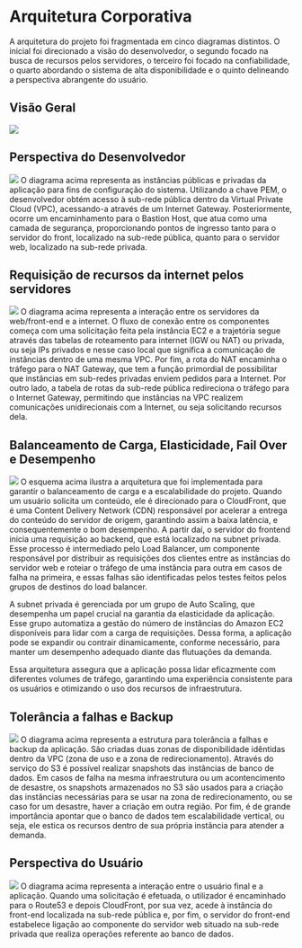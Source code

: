 # Arquitetura Corporativa

A arquitetura do projeto foi fragmentada em cinco diagramas distintos. O inicial foi direcionado a visão do desenvolvedor, o segundo focado na busca de recursos pelos servidores, o terceiro foi focado na confiabilidade, o quarto abordando o sistema de alta disponibilidade e o quinto delineando a perspectiva abrangente do usuário.

## Visão Geral
<img src="../docs/img/visao-geral.PNG">


## Perspectiva do Desenvolvedor 
<img src="../docs/img/developer-per.PNG">
O diagrama acima representa as instâncias públicas e privadas da aplicação para fins de configuração do sistema. Utilizando a chave PEM, o desenvolvedor obtém acesso à sub-rede pública dentro da Virtual Private Cloud (VPC), acessando-a através de um Internet Gateway. Posteriormente, ocorre um encaminhamento para o Bastion Host, que atua como uma camada de segurança, proporcionando pontos de ingresso tanto para o servidor do front, localizado na sub-rede pública, quanto para o servidor web, localizado na sub-rede privada.


## Requisição de recursos da internet pelos servidores 
<img src="./docs/../img/server-per.PNG">
O diagrama acima representa a interação entre os servidores da web/front-end e a internet. O fluxo de conexão entre os componentes começa com uma solicitação feita pela instância EC2 e a trajetória segue através das tabelas de roteamento para internet (IGW ou NAT) ou privada, ou seja IPs privados e nesse caso local que significa a comunicação de instâncias dentro de uma mesma VPC. Por fim, a rota do NAT encaminha o tráfego para o NAT Gateway, que tem a função primordial de possibilitar que instâncias em sub-redes privadas enviem pedidos para a Internet. Por outro lado, a tabela de rotas da sub-rede pública redireciona o tráfego para o Internet Gateway, permitindo que instâncias na VPC realizem comunicações unidirecionais com a Internet, ou seja solicitando recursos dela.


## Balanceamento de Carga, Elasticidade, Fail Over e Desempenho
<img src="../docs/img/balanceamento-per.PNG">
O esquema acima ilustra a arquitetura que foi implementada para garantir o balanceamento de carga e a escalabilidade do projeto. Quando um usuário solicita um conteúdo, ele é direcionado para o CloudFront, que é uma Content Delivery Network (CDN) responsável por acelerar a entrega do conteúdo do servidor de origem, garantindo assim a baixa latência, e consequentemente o bom desempenho. A partir daí, o servidor do frontend inicia uma requisição ao backend, que está localizado na subnet privada. Esse processo é intermediado pelo Load Balancer, um componente responsável por distribuir as requisições dos clientes entre as instâncias do servidor web e roteiar o tráfego de uma instância para outra em casos de falha na primeira, e essas falhas são identificadas pelos testes feitos pelos grupos de destinos do load balancer.

A subnet privada é gerenciada por um grupo de Auto Scaling, que desempenha um papel crucial na garantia da elasticidade da aplicação. Esse grupo automatiza a gestão do número de instâncias do Amazon EC2 disponíveis para lidar com a carga de requisições. Dessa forma, a aplicação pode se expandir ou contrair dinamicamente, conforme necessário, para manter um desempenho adequado diante das flutuações da demanda.

Essa arquitetura assegura que a aplicação possa lidar eficazmente com diferentes volumes de tráfego, garantindo uma experiência consistente para os usuários e otimizando o uso dos recursos de infraestrutura.


## Tolerância a falhas e Backup
<img src="../docs/img/snapshot-banco.PNG">
O diagrama acima representa a estrutura para tolerância a falhas e backup da aplicação. São criadas duas zonas de disponibilidade idêntidas dentro da VPC (zona de uso e a zona de redirecionamento). Através do serviço do S3 é possível realizar snapshots das instâncias de banco de dados. Em casos de falha na mesma infraestrutura ou um acontencimento de desastre, os snapshots armazenados no S3 são usados para a criação das instâncias necessárias para se usar na zona de redirecionamento, ou se caso for um desastre, haver a criação em outra região.
Por fim, é de grande importância apontar que o banco de dados tem escalabilidade vertical, ou seja, ele estica os recursos dentro de sua própria instância para atender a demanda.


## Perspectiva do Usuário
<img src="../docs/img/perspectiva-usuario.PNG">
O diagrama acima representa a interação entre o usuário final e a aplicação. Quando uma solicitação é efetuada, o utilizador é encaminhado para o Route53 e depois CloudFront, por sua vez, acede à instância do front-end localizada na sub-rede pública e, por fim, o servidor do front-end estabelece ligação ao componente do servidor web situado na sub-rede privada que realiza operações referente ao banco de dados.